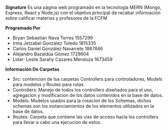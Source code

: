 **Signature** Es una página web programado en la tecnología MERN (Mongo, Express, React y Node.js) con el objetivo principal de recabar información sobre calificar materias y profesores de la FCFM 

**Programado Por**

- Bryan Sebastian Nava Torres 1557299 
- Irma Jetzabel González Toledo 1815335
- Carlos Daniel González Navarrete 1887846
- Alejandro Bazaldúa Gómez 1729604
- Lider: Leslie Sarahy Cazares Mendoza 1673459

**Información De Carpetas**

- Src: contencion de lsa carpetas Controllers para controladores, Models para modelos y Routes para rutas.
- Controllers: Manejo de todos los controllers diseñados para el uso, agregacion y modificacion de los datos contenidos en la base de datos.
- Models: Modelos usados para la creacion de los Schemas, dichos schemas son los instanciamientos de los elementos utilizados en la base de datos.
- Routes: Carpeta que contiene las vias de acceso hacia los controllers para llevar a cabo una ejecucion de estos.
